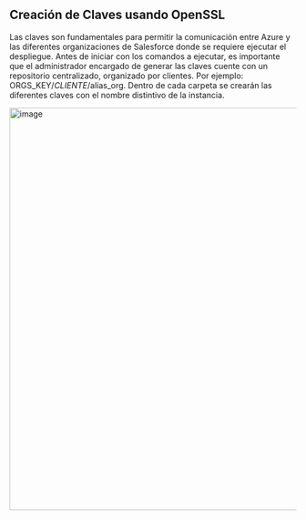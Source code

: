 ## Creación de Claves usando OpenSSL

Las claves son fundamentales para permitir la comunicación entre Azure y las diferentes organizaciones de Salesforce donde se requiere ejecutar el despliegue. Antes de iniciar con los comandos a ejecutar, es importante que el administrador encargado de generar las claves cuente con un repositorio centralizado, organizado por clientes. Por ejemplo: ORGS_KEY/$CLIENTE/$alias_org. Dentro de cada carpeta se crearán las diferentes claves con el nombre distintivo de la instancia.

<img width="707" alt="image" src="https://github.com/CBJuanCarlos/CICD_STRATEGY/assets/142612672/bae34afb-c3e8-4935-b2c0-8a2c98b98744">
